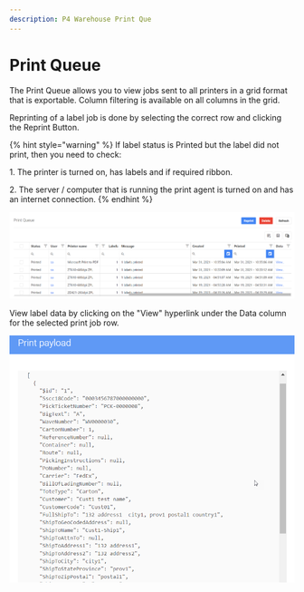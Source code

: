 ```yaml
---
description: P4 Warehouse Print Que
---
```


# Print Queue

The Print Queue allows you to view jobs sent to all printers in a grid format that is exportable. Column filtering is available on all columns in the grid.

Reprinting of a label job is done by selecting the correct row and clicking the Reprint Button.

{% hint style="warning" %}
If label status is Printed but the label did not print, then you need to check:

1\. The printer is turned on, has labels and if required ribbon.&#x20;

2\. The server / computer that is running the print agent is turned on and has an internet connection.
{% endhint %}

![](<../../.gitbook/assets/image (238).png>)



View label data by clicking on the "View" hyperlink under the Data column for the selected print job row.

![P4 Warehouse Print Payload](<../../.gitbook/assets/image (251).png>)
